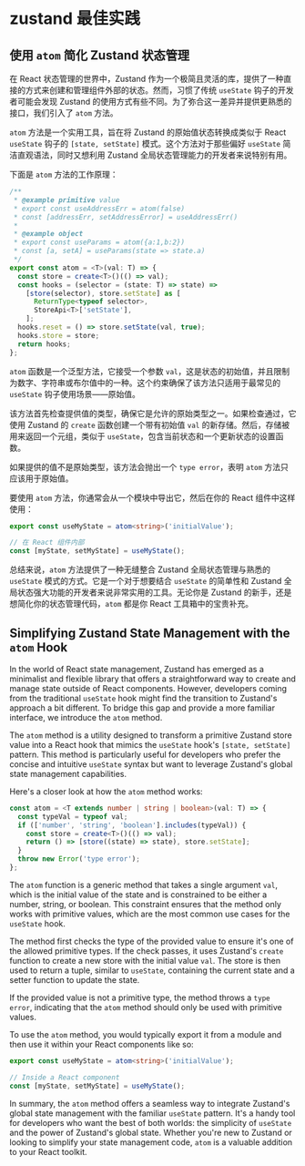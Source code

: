 # zustand 最佳实践

## 使用 `atom` 简化 Zustand 状态管理

在 React 状态管理的世界中，Zustand 作为一个极简且灵活的库，提供了一种直接的方式来创建和管理组件外部的状态。然而，习惯了传统 `useState` 钩子的开发者可能会发现 Zustand 的使用方式有些不同。为了弥合这一差异并提供更熟悉的接口，我们引入了 `atom` 方法。

`atom` 方法是一个实用工具，旨在将 Zustand 的原始值状态转换成类似于 React `useState` 钩子的 `[state, setState]` 模式。这个方法对于那些偏好 `useState` 简洁直观语法，同时又想利用 Zustand 全局状态管理能力的开发者来说特别有用。

下面是 `atom` 方法的工作原理：

```typescript
/**
 * @example primitive value
 * export const useAddressErr = atom(false)
 * const [addressErr, setAddressError] = useAddressErr()
 *
 * @example object
 * export const useParams = atom({a:1,b:2})
 * const [a, setA] = useParams(state => state.a)
 */
export const atom = <T>(val: T) => {
  const store = create<T>()(() => val);
  const hooks = (selector = (state: T) => state) =>
    [store(selector), store.setState] as [
      ReturnType<typeof selector>,
      StoreApi<T>['setState'],
    ];
  hooks.reset = () => store.setState(val, true);
  hooks.store = store;
  return hooks;
};
```

`atom` 函数是一个泛型方法，它接受一个参数 `val`，这是状态的初始值，并且限制为数字、字符串或布尔值中的一种。这个约束确保了该方法只适用于最常见的 `useState` 钩子使用场景——原始值。

该方法首先检查提供值的类型，确保它是允许的原始类型之一。如果检查通过，它使用 Zustand 的 `create` 函数创建一个带有初始值 `val` 的新存储。然后，存储被用来返回一个元组，类似于 `useState`，包含当前状态和一个更新状态的设置函数。

如果提供的值不是原始类型，该方法会抛出一个 `type error`，表明 `atom` 方法只应该用于原始值。

要使用 `atom` 方法，你通常会从一个模块中导出它，然后在你的 React 组件中这样使用：

```typescript
export const useMyState = atom<string>('initialValue');

// 在 React 组件内部
const [myState, setMyState] = useMyState();
```

总结来说，`atom` 方法提供了一种无缝整合 Zustand 全局状态管理与熟悉的 `useState` 模式的方式。它是一个对于想要结合 `useState` 的简单性和 Zustand 全局状态强大功能的开发者来说非常实用的工具。无论你是 Zustand 的新手，还是想简化你的状态管理代码，`atom` 都是你 React 工具箱中的宝贵补充。

## Simplifying Zustand State Management with the `atom` Hook

In the world of React state management, Zustand has emerged as a minimalist and flexible library that offers a straightforward way to create and manage state outside of React components. However, developers coming from the traditional `useState` hook might find the transition to Zustand's approach a bit different. To bridge this gap and provide a more familiar interface, we introduce the `atom` method.

The `atom` method is a utility designed to transform a primitive Zustand store value into a React hook that mimics the `useState` hook's `[state, setState]` pattern. This method is particularly useful for developers who prefer the concise and intuitive `useState` syntax but want to leverage Zustand's global state management capabilities.

Here's a closer look at how the `atom` method works:

```typescript
const atom = <T extends number | string | boolean>(val: T) => {
  const typeVal = typeof val;
  if (['number', 'string', 'boolean'].includes(typeVal)) {
    const store = create<T>()(() => val);
    return () => [store((state) => state), store.setState];
  }
  throw new Error('type error');
};
```

The `atom` function is a generic method that takes a single argument `val`, which is the initial value of the state and is constrained to be either a number, string, or boolean. This constraint ensures that the method only works with primitive values, which are the most common use cases for the `useState` hook.

The method first checks the type of the provided value to ensure it's one of the allowed primitive types. If the check passes, it uses Zustand's `create` function to create a new store with the initial value `val`. The store is then used to return a tuple, similar to `useState`, containing the current state and a setter function to update the state.

If the provided value is not a primitive type, the method throws a `type error`, indicating that the `atom` method should only be used with primitive values.

To use the `atom` method, you would typically export it from a module and then use it within your React components like so:

```typescript
export const useMyState = atom<string>('initialValue');

// Inside a React component
const [myState, setMyState] = useMyState();
```

In summary, the `atom` method offers a seamless way to integrate Zustand's global state management with the familiar `useState` pattern. It's a handy tool for developers who want the best of both worlds: the simplicity of `useState` and the power of Zustand's global state. Whether you're new to Zustand or looking to simplify your state management code, `atom` is a valuable addition to your React toolkit.